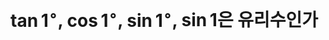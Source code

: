 <!---
title: "$\\tan 1^{\\circ}$, $\\cos 1^{\\circ}$, $\\sin 1^{\\circ}$, $\\sin 1$은 유리수인가"
category: Analysis
language: Korean
--->

# $\tan 1^{\circ}$, $\cos 1^{\circ}$, $\sin 1^{\circ}$, $\sin 1$은 유리수인가
